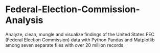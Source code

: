 # Federal-Election-Commission-Analysis
Analyze, clean, mungle and visualize findings of the United States FEC (Federal Election Commission) data with Python Pandas and Matplotlib among seven separate files with over 20 million records
